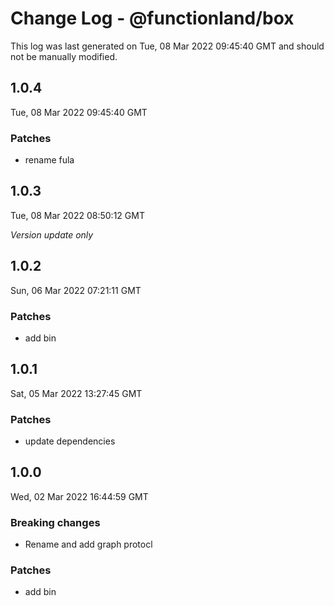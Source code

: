 # Change Log - @functionland/box

This log was last generated on Tue, 08 Mar 2022 09:45:40 GMT and should not be manually modified.

## 1.0.4
Tue, 08 Mar 2022 09:45:40 GMT

### Patches

- rename fula

## 1.0.3
Tue, 08 Mar 2022 08:50:12 GMT

_Version update only_

## 1.0.2
Sun, 06 Mar 2022 07:21:11 GMT

### Patches

- add bin

## 1.0.1
Sat, 05 Mar 2022 13:27:45 GMT

### Patches

-  update dependencies

## 1.0.0
Wed, 02 Mar 2022 16:44:59 GMT

### Breaking changes

- Rename and add graph protocl

### Patches

- add bin

